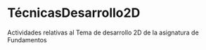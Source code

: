 # TécnicasDesarrollo2D
Actividades relativas al Tema de desarrollo 2D de la asignatura de Fundamentos
